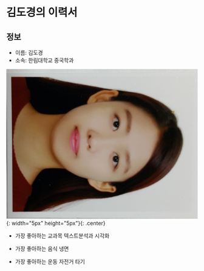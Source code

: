 # 김도경의 이력서

## 정보
- 이름: 김도경
- 소속: 한림대학교 중국학과 


![김도경](여권사진.jpg){: width="5px" height="5px"}{: .center}


- 가장 좋아하는 교과목
  텍스트분석과 시각화 
  
- 가장 좋아하는 음식
  냉면
  
- 가장 좋아하는 운동
  자전거 타기 

